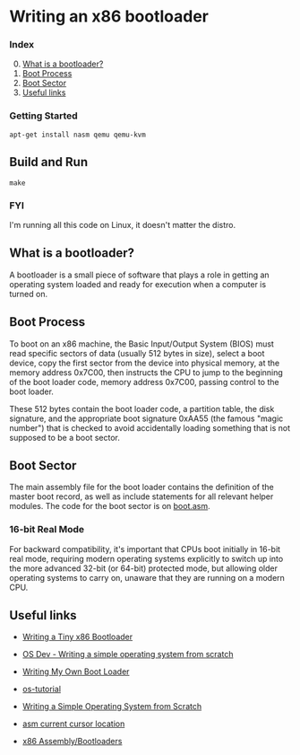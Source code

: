 # Writing an x86 bootloader

### Index
0. [What is a bootloader?](#what-is-a-bootloader?)
1. [Boot Process](#boot-process)
2. [Boot Sector](#boot-sector)
0. [Useful links](#useful-links)

### Getting Started
`apt-get install nasm qemu qemu-kvm`

## Build and Run
`make`

### FYI
I'm running all this code on Linux, it doesn't matter the distro.

## What is a bootloader?
A bootloader is a small piece of software that plays a role in getting an operating system loaded and ready for execution when a computer is turned on.

## Boot Process
To boot on an x86 machine, the Basic Input/Output System (BIOS) must read specific sectors of data (usually 512 bytes in size), select a boot device, copy the first sector from the device into physical memory, at the memory address 0x7C00, then instructs the CPU to jump to the beginning of the boot loader code, memory address 0x7C00, passing control to the boot loader.

These 512 bytes contain the boot loader code, a partition table, the disk signature, and the appropriate boot signature 0xAA55 (the famous "magic number") that is checked to avoid accidentally loading something that is not supposed to be a boot sector.

## Boot Sector
The main assembly file for the boot loader contains the definition of the master boot record, as well as include statements for all relevant helper modules. The code for the boot sector is on [boot.asm](/boot.asm).

### 16-bit Real Mode
For backward compatibility, it's important that CPUs boot initially in 16-bit
real mode, requiring modern operating systems explicitly to switch up into the more
advanced 32-bit (or 64-bit) protected mode, but allowing older operating systems to
carry on, unaware that they are running on a modern CPU.

## Useful links
* [Writing a Tiny x86 Bootloader](https://www.joe-bergeron.com/posts/Writing%20a%20Tiny%20x86%20Bootloader/)

* [OS Dev - Writing a simple operating system from scratch](https://www.cs.bham.ac.uk/~exr/lectures/opsys/10_11/lectures/os-dev.pdf)

* [Writing My Own Boot Loader](https://dev.to/frosnerd/writing-my-own-boot-loader-3mld)

* [os-tutorial](https://github.com/cfenollosa/os-tutorial)

* [Writing a Simple Operating System from Scratch](https://www.cs.bham.ac.uk/~exr/lectures/opsys/10_11/lectures/os-dev.pdf)

* [asm current cursor location](https://stackoverflow.com/questions/53861895/assembly-32-bit-print-to-display-code-runs-on-qemu-fails-to-work-on-real-hardwa)

* [x86 Assembly/Bootloaders](https://en.m.wikibooks.org/wiki/X86_Assembly/Bootloaders)
